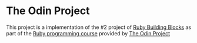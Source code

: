 # The Odin Project

This project is a implementation of the #2 project of [Ruby Building Blocks](http://www.theodinproject.com/ruby-programming/building-blocks)  as part of the [Ruby programming course](http://www.theodinproject.com/ruby-programming) provided by [The Odin Project](http://theodinproject.com)
